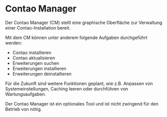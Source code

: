 # Contao Manager

Der Contao Manager (CM) stellt eine graphische Oberfläche zur Verwaltung einer Contao-Installation bereit.

Mit dem CM können unter anderem folgende Aufgaben durchgeführt werden:
* Contao installieren
* Contao aktualisieren
* Erweiterungen suchen
* Erweiterungen installieren
* Erweiterungen deinstallieren

Für die Zukunft sind weitere Funktionen geplant, wie z.B. Anpassen von Systemeinstellungen, Caching leeren oder durchführen von Wartungsaufgaben.

Der Contao Manager ist ein optionales Tool und ist nicht zwingend für den Betrieb von nötig.
